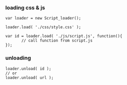 ### loading css & js                     
```
var loader = new Script_loader();

loader.load( './css/style.css' );

var id = loader.load( './js/script.js', function(){
       // call function from script.js
});

```

### unloading  
```
loader.unload( id );
// or
loader.unload( url );
```
